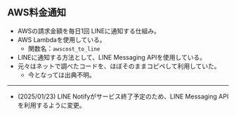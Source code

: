 ## AWS料金通知

- AWSの請求金額を毎日1回 LINEに通知する仕組み。
- AWS Lambdaを使用している。
  - 関数名：`awscost_to_line`
- LINEに通知する方法として、LINE Messaging APIを使用している。
- 元々はネットで調べたコードを、ほぼそのままコピペして利用していた。
  - 今となっては出典不明。

---
- (2025/01/23) LINE Notifyがサービス終了予定のため、LINE Messaging APIを利用するように変更。
